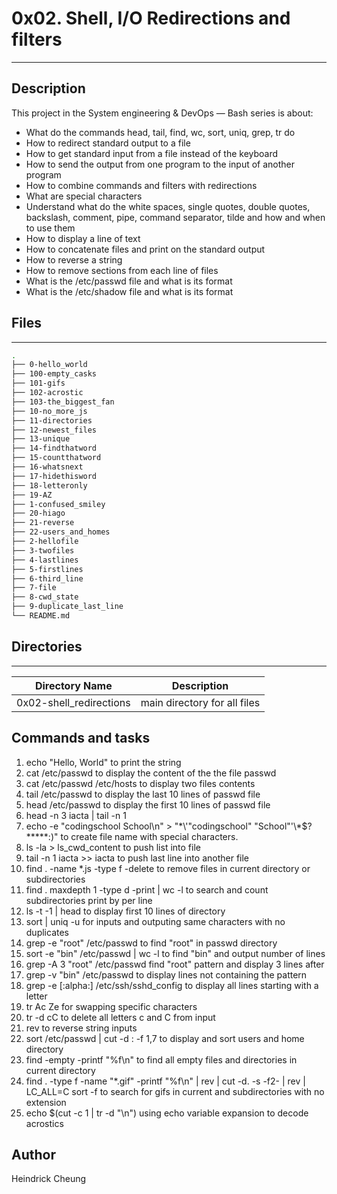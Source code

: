 # 0x02. Shell, I/O Redirections and filters
---
## Description

This project in the System engineering & DevOps ― Bash series is about:
* What do the commands head, tail, find, wc, sort, uniq, grep, tr do
* How to redirect standard output to a file
* How to get standard input from a file instead of the keyboard
* How to send the output from one program to the input of another program
* How to combine commands and filters with redirections
* What are special characters
* Understand what do the white spaces, single quotes, double quotes, backslash, comment, pipe, command separator, tilde and how and when to use them
* How to display a line of text
* How to concatenate files and print on the standard output
* How to reverse a string
* How to remove sections from each line of files
* What is the /etc/passwd file and what is its format
* What is the /etc/shadow file and what is its format

## Files
---
```bash
.
├── 0-hello_world
├── 100-empty_casks
├── 101-gifs
├── 102-acrostic
├── 103-the_biggest_fan
├── 10-no_more_js
├── 11-directories
├── 12-newest_files
├── 13-unique
├── 14-findthatword
├── 15-countthatword
├── 16-whatsnext
├── 17-hidethisword
├── 18-letteronly
├── 19-AZ
├── 1-confused_smiley
├── 20-hiago
├── 21-reverse
├── 22-users_and_homes
├── 2-hellofile
├── 3-twofiles
├── 4-lastlines
├── 5-firstlines
├── 6-third_line
├── 7-file
├── 8-cwd_state
├── 9-duplicate_last_line
└── README.md
```

## Directories
---
Directory Name | Description
---|---
0x02-shell_redirections | main directory for all files

## Commands and tasks
1. echo "Hello, World" to print the string
2. cat /etc/passwd to display the content of the the file passwd
3. cat /etc/passwd /etc/hosts to display two files contents
4. tail /etc/passwd to display the last 10 lines of passwd file
5. head /etc/passwd to display the first 10 lines of passwd file
6. head -n 3 iacta | tail -n 1
7. echo -e "codingschool School\n" > "\*\\'"codingschool" "School"\'\\*$\?\*\*\*\*\*:)" to create file name with special characters.
8. ls -la > ls_cwd_content to push list into file
9. tail -n 1 iacta >> iacta to push last line into another file
10. find . -name \*.js -type f -delete to remove files in current directory or subdirectories
11. find . maxdepth 1 -type d -print | wc -l to search and count subdirectories print by per line
12. ls -t -1 | head to display first 10 lines of directory
13. sort | uniq -u for inputs and outputing same characters with no duplicates
14. grep -e "root" /etc/passwd to find "root" in passwd directory
15. sort -e "bin" /etc/passwd | wc -l to find "bin" and output number of lines
16. grep -A 3 "root" /etc/passwd find "root" pattern and display 3 lines after
17. grep -v "bin" /etc/passwd to display lines not containing the pattern
18. grep -e [:alpha:] /etc/ssh/sshd_config to display all lines starting with a letter
19. tr Ac Ze for swapping specific characters
20. tr -d cC to delete all letters c and C from input
21. rev to reverse string inputs
22. sort /etc/passwd | cut -d : -f 1,7 to display and sort users and home directory
23. find -empty -printf "%f\n" to find all empty files and directories in current directory
24. find . -type f -name "*.gif" -printf "%f\n" | rev | cut -d. -s -f2- | rev | LC_ALL=C sort -f to search for gifs in current and subdirectories with no extension  
25. echo $(cut -c 1 | tr -d "\n") using echo variable expansion to decode acrostics

## Author
Heindrick Cheung